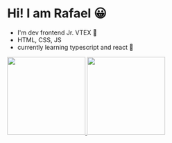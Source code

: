 # Hi! I am Rafael 😀
- I'm dev frontend Jr. VTEX 🤩
- HTML, CSS, JS
- currently learning typescript and react 🌱


<div>
    <a href="https://www.frontendmentor.io/profile/RafaelAF">
    <img height="180em" src="https://github-readme-stats.vercel.app/api?username=rafaelAF&show_icons=true&theme=dark"/>
      <img height="180em" src="https://github-readme-stats.vercel.app/api/top-langs/?username=rafaelAF&layout=compact)](https://github.com/rafaelAF/github-readme-stats)"/>
</div>
  
